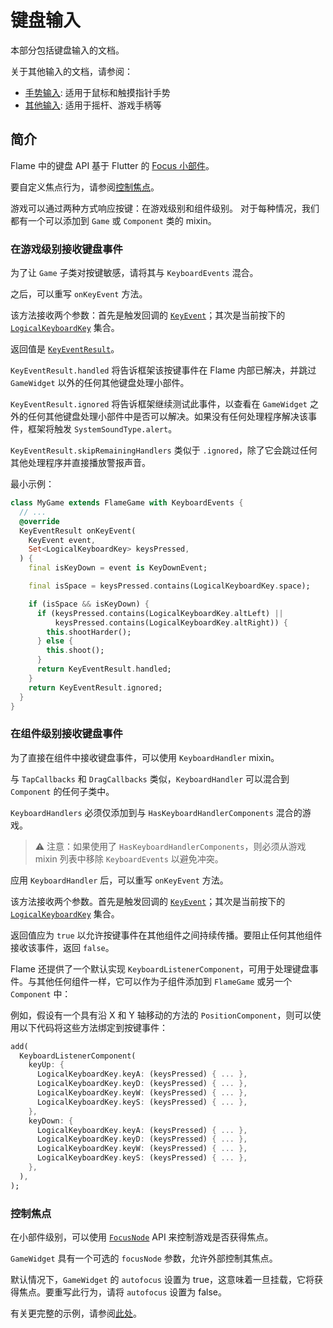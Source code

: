 # 键盘输入

本部分包括键盘输入的文档。

关于其他输入的文档，请参阅：

- [手势输入](gesture_input.md): 适用于鼠标和触摸指针手势
- [其他输入](other_inputs.md): 适用于摇杆、游戏手柄等


## 简介

Flame 中的键盘 API 基于 Flutter 的 [Focus 小部件](https://api.flutter.dev/flutter/widgets/Focus-class.html)。

要自定义焦点行为，请参阅[控制焦点](#controlling-focus)。

游戏可以通过两种方式响应按键：在游戏级别和组件级别。
对于每种情况，我们都有一个可以添加到 `Game` 或 `Component` 类的 mixin。


### 在游戏级别接收键盘事件

为了让 `Game` 子类对按键敏感，请将其与 `KeyboardEvents` 混合。

之后，可以重写 `onKeyEvent` 方法。

该方法接收两个参数：首先是触发回调的 [`KeyEvent`](https://api.flutter.dev/flutter/services/KeyEvent-class.html)；其次是当前按下的 [`LogicalKeyboardKey`](https://api.flutter.dev/flutter/services/LogicalKeyboardKey-class.html) 集合。

返回值是 [`KeyEventResult`](https://api.flutter.dev/flutter/widgets/KeyEventResult.html)。

`KeyEventResult.handled` 将告诉框架该按键事件在 Flame 内部已解决，并跳过 `GameWidget` 以外的任何其他键盘处理小部件。

`KeyEventResult.ignored` 将告诉框架继续测试此事件，以查看在 `GameWidget` 之外的任何其他键盘处理小部件中是否可以解决。如果没有任何处理程序解决该事件，框架将触发 `SystemSoundType.alert`。

`KeyEventResult.skipRemainingHandlers` 类似于 `.ignored`，除了它会跳过任何其他处理程序并直接播放警报声音。

最小示例：

```dart
class MyGame extends FlameGame with KeyboardEvents {
  // ...
  @override
  KeyEventResult onKeyEvent(
    KeyEvent event,
    Set<LogicalKeyboardKey> keysPressed,
  ) {
    final isKeyDown = event is KeyDownEvent;

    final isSpace = keysPressed.contains(LogicalKeyboardKey.space);

    if (isSpace && isKeyDown) {
      if (keysPressed.contains(LogicalKeyboardKey.altLeft) ||
          keysPressed.contains(LogicalKeyboardKey.altRight)) {
        this.shootHarder();
      } else {
        this.shoot();
      }
      return KeyEventResult.handled;
    }
    return KeyEventResult.ignored;
  }
}
```


### 在组件级别接收键盘事件

为了直接在组件中接收键盘事件，可以使用 `KeyboardHandler` mixin。

与 `TapCallbacks` 和 `DragCallbacks` 类似，`KeyboardHandler` 可以混合到 `Component` 的任何子类中。

`KeyboardHandlers` 必须仅添加到与 `HasKeyboardHandlerComponents` 混合的游戏。

> ⚠️ 注意：如果使用了 `HasKeyboardHandlerComponents`，则必须从游戏 mixin 列表中移除 `KeyboardEvents` 以避免冲突。

应用 `KeyboardHandler` 后，可以重写 `onKeyEvent` 方法。

该方法接收两个参数。首先是触发回调的 [`KeyEvent`](https://api.flutter.dev/flutter/services/KeyEvent-class.html)；其次是当前按下的 [`LogicalKeyboardKey`](https://api.flutter.dev/flutter/services/LogicalKeyboardKey-class.html) 集合。

返回值应为 `true` 以允许按键事件在其他组件之间持续传播。要阻止任何其他组件接收该事件，返回 `false`。

Flame 还提供了一个默认实现 `KeyboardListenerComponent`，可用于处理键盘事件。与其他任何组件一样，它可以作为子组件添加到 `FlameGame` 或另一个 `Component` 中：

例如，假设有一个具有沿 X 和 Y 轴移动的方法的 `PositionComponent`，则可以使用以下代码将这些方法绑定到按键事件：

```dart
add(
  KeyboardListenerComponent(
    keyUp: {
      LogicalKeyboardKey.keyA: (keysPressed) { ... },
      LogicalKeyboardKey.keyD: (keysPressed) { ... },
      LogicalKeyboardKey.keyW: (keysPressed) { ... },
      LogicalKeyboardKey.keyS: (keysPressed) { ... },
    },
    keyDown: {
      LogicalKeyboardKey.keyA: (keysPressed) { ... },
      LogicalKeyboardKey.keyD: (keysPressed) { ... },
      LogicalKeyboardKey.keyW: (keysPressed) { ... },
      LogicalKeyboardKey.keyS: (keysPressed) { ... },
    },
  ),
);
```


### 控制焦点

在小部件级别，可以使用 [`FocusNode`](https://api.flutter.dev/flutter/widgets/FocusNode-class.html) API 来控制游戏是否获得焦点。

`GameWidget` 具有一个可选的 `focusNode` 参数，允许外部控制其焦点。

默认情况下，`GameWidget` 的 `autofocus` 设置为 true，这意味着一旦挂载，它将获得焦点。要重写此行为，请将 `autofocus` 设置为 false。

有关更完整的示例，请参阅[此处](https://github.com/flame-engine/flame/blob/main/examples/lib/stories/input/keyboard_example.dart)。